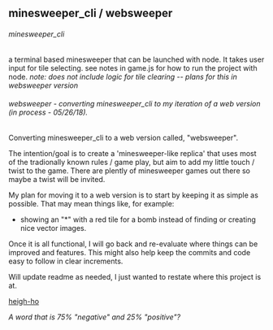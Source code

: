## minesweeper_cli / websweeper

###### minesweeper_cli
a terminal based minesweeper that can be launched with node. It takes user input for tile selecting. see notes in game.js for how to run the project with node.
*note: does not include logic for tile clearing -- plans for this in websweeper version*


###### websweeper - converting minesweeper_cli to my iteration of a web version (in process - 05/26/18).
Converting minesweeper_cli to a web version called, "websweeper".

The intention/goal is to create a 'minesweeper-like replica' that uses most of the tradionally known rules / game play, but aim to add my little touch / twist to the game. There are plently of minesweeper games out there so maybe a twist will be invited.

My plan for moving it to a web version is to start by keeping it as simple as possible. 
That may mean things like, for example:

* showing an "*" with a red tile for a bomb instead of finding or creating nice vector images.

Once it is all functional, I will go back and re-evaluate where things can be improved and features. This might also help keep the commits and code easy to follow in clear increments.

Will update readme as needed, I just wanted to restate where this project is at.

[heigh-ho](https://www.merriam-webster.com/dictionary/heigh-ho)

*A word that is 75% "negative" and 25% "positive"?*
